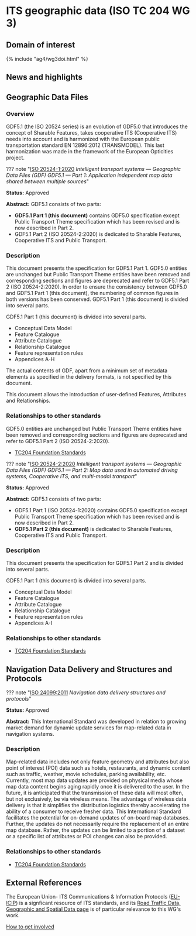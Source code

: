 # ITS geographic data (ISO TC 204 WG 3)

## Domain of interest
<!-- Domain of interest
		Do not change the following file reference. It aligns with this WG's respective domain of interest definition contained in TC204's Strategic Business Plan as approved by ISO.
-->

{% include "ag4/wg3doi.html" %}

## News and highlights
<!-- News and highlights (optional)
	Refer docs\wg1\index.md for an example of how to include & format any desired WG news & highlights content. Add content AFTER inserting a new line below this comment. 
-->

<!-- 
	The content below is distilled from the respective WG section in "JSAE ITS Standardization Activities of ISO/TC204 - 2024" and is intended as an initial example only for future editing by the repsective WG.
-->

## Geographic Data Files
<!-- Standard subject area
	Edit the ## <header title> above to contextualise the respective group of standards listed below.
-->

### Overview
<!-- Overview (optional)
  Provide an overview of the subject area and associated group of standards. 
 -->
GDF5.1 (the ISO 20524 series) is an evolution of GDF5.0 that introduces the concept of Sharable Features, takes cooperative ITS (Cooperative ITS) needs into account and is harmonized with the European public transportation standard EN 12896:2012 (TRANSMODEL). This last harmonization was made in the framework of the European Opticities project.

<!-- Start web info for standard / document -->
??? note "[ISO 20524-1:2020](https://www.iso.org/obp/ui#iso:std:iso:20524:-1:ed-1:v1:en) _Intelligent transport systems — Geographic Data Files (GDF) GDF5.1 — Part 1: Application independent map data shared between multiple sources_"
<!-- edit document reference information
  retain: ??? note "[ : ]( ) _ _"
  find publicly available ISO document URL & info here: iso.org/obp/ui
-->

**Status:** Approved
<!-- Copy relevant status line from the following list: 
  Approved
  Approved **(under revision)**{style="color: red;"} 
-->

**Abstract:** GDF5.1 consists of two parts:

- **GDF5.1 Part 1 (this document)** contains GDF5.0 specification except Public Transport Theme specification which has been revised and is now described in Part 2.
- GDF5.1 Part 2 (ISO 20524-2:2020) is dedicated to Sharable Features, Cooperative ITS and Public Transport.

### Description

This document presents the specification for GDF5.1 Part 1. GDF5.0 entities are unchanged but Public Transport Theme entities have been removed and corresponding sections and figures are deprecated and refer to GDF5.1 Part 2 (ISO 20524-2:2020). In order to ensure the consistency between GDF5.0 and GDF5.1 Part 1 (this document), the numbering of common figures in both versions has been conserved. GDF5.1 Part 1 (this document) is divided into several parts.

GDF5.1 Part 1 (this document) is divided into several parts.

- Conceptual Data Model
- Feature Catalogue
- Attribute Catalogue
- Relationship Catalogue
- Feature representation rules
- Appendices A-H

 The actual contents of GDF, apart from a minimum set of metadata elements as specified in the delivery formats, is not specified by this document.

 This document allows the introduction of user-defined Features, Attributes and Relationships.

### Relationships to other standards
<!-- Relationships to other standards
  e.g., list Normative references and comm stack references
  PLEASE retain the link to "TC204 Foundational Standards" as the first relationship in the hyperlinked list below 
-->

GDF5.0 entities are unchanged but Public Transport Theme entities have been removed and corresponding sections and figures are deprecated and refer to GDF5.1 Part 2 (ISO 20524-2:2020).

- [TC204 Foundation Standards](../foundational.md)
<!-- End web info for standard / document -->

<!-- Start web info for standard / document -->
??? note "[ISO 20524-2:2020](https://www.iso.org/obp/ui#iso:std:iso:20524:-2:ed-1:v1:en) _Intelligent transport systems — Geographic Data Files (GDF) GDF5.1 — Part 2: Map data used in automated driving systems, Cooperative ITS, and multi-modal transport_"

**Status:** Approved

**Abstract:** GDF5.1 consists of two parts:

- GDF5.1 Part 1 (ISO 20524-1:2020) contains GDF5.0 specification except Public Transport Theme specification which has been revised and is now described in Part 2.
- **GDF5.1 Part 2 (this document)** is dedicated to Sharable Features, Cooperative ITS and Public Transport.

### Description

This document presents the specification for GDF5.1 Part 2 and is divided into several parts.

GDF5.1 Part 1 (this document) is divided into several parts.

- Conceptual Data Model
- Feature Catalogue
- Attribute Catalogue
- Relationship Catalogue
- Feature representation rules
- Appendices A-I

### Relationships to other standards
<!-- Relationships to other standards
  e.g., list Normative references and comm stack references
  PLEASE retain the link to "TC204 Foundational Standards" as the first relationship in the list below 
-->

- [TC204 Foundation Standards](../foundational.md)

<!-- End Standard -->
<!-- End subject area -->

<!-- Start web info for subject area -->
## Navigation Data Delivery and Structures and Protocols
<!-- Standard subject area
	Edit the ## <header title> above to contextualise the respective group of standards listed below.
-->

<!-- ### Overview -->
<!-- Overview (optional)
  Provide an overview of the subject area and associated group of standards. 
 -->

<!-- New standard -->
??? note "[ISO 24099:2011](https://www.iso.org/obp/ui#iso:std:iso:24099:ed-1:v1:en) _Navigation data delivery structures and protocols_"

**Status:** Approved
<!-- Copy relevant status line from the following list: 
  Approved
  Approved **(under revision)**{style="color: red;"} 
-->

**Abstract:** This International Standard was developed in relation to growing market demand for dynamic update services for map-related data in navigation systems.

### Description

Map-related data includes not only feature geometry and attributes but also point of interest (POI) data such as hotels, restaurants, and dynamic content such as traffic, weather, movie schedules, parking availability, etc. Currently, most map data updates are provided on physical media whose map data content begins aging rapidly once it is delivered to the user. In the future, it is anticipated that the transmission of these data will most often, but not exclusively, be via wireless means. The advantage of wireless data delivery is that it simplifies the distribution logistics thereby accelerating the ability of a consumer to receive fresher data. This International Standard facilitates the potential for on-demand updates of on-board map databases. Further, the updates do not necessarily require the replacement of an entire map database. Rather, the updates can be limited to a portion of a dataset or a specific list of attributes or POI changes can also be provided.

### Relationships to other standards
<!-- Relationships to other standards
  e.g., list Normative references and comm stack references
  PLEASE retain the link to "TC204 Foundational Standards" as the first relationship in the hyperlinked list below 
-->

- [TC204 Foundation Standards](../foundational.md)
<!-- End Standard -->
<!-- End subject area -->

## External References

The European Union- ITS Communications & Information Protocols ([EU-ICIP](https://www.mobilityits.eu)) is a signficant resource of ITS standards, and its [Road Traffic Data, Geographic and Spatial Data page](https://www.mobilityits.eu/road-traffic-spatial-information) is of particular relevance to this WG's work.

[How to get involved](../contact.md)
